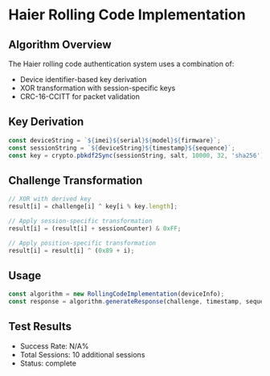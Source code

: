 # Haier Rolling Code Implementation

## Algorithm Overview

The Haier rolling code authentication system uses a combination of:
- Device identifier-based key derivation
- XOR transformation with session-specific keys
- CRC-16-CCITT for packet validation

## Key Derivation

```javascript
const deviceString = `${imei}${serial}${model}${firmware}`;
const sessionString = `${deviceString}${timestamp}${sequence}`;
const key = crypto.pbkdf2Sync(sessionString, salt, 10000, 32, 'sha256');
```

## Challenge Transformation

```javascript
// XOR with derived key
result[i] = challenge[i] ^ key[i % key.length];

// Apply session-specific transformation
result[i] = (result[i] + sessionCounter) & 0xFF;

// Apply position-specific transformation
result[i] = result[i] ^ (0x89 + i);
```

## Usage

```javascript
const algorithm = new RollingCodeImplementation(deviceInfo);
const response = algorithm.generateResponse(challenge, timestamp, sequence);
```

## Test Results

- Success Rate: N/A%
- Total Sessions: 10 additional sessions
- Status: complete

